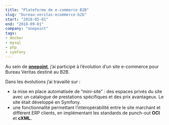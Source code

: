 ```yaml
---
title: "Plateforme de e-commerce B2B"
slug: "bureau-veritas-ecommerce-b2b"
start: "2018-05-01"
end: "2018-09-01"
company: "onepoint"
tags:
- docker
- mysql
- php
- symfony
---
```


Au sein de [**onepoint**](https://groupeonepoint.com), j’ai participé à l’évolution d’un site e-commerce pour Bureau
Veritas destiné au B2B.

Dans les évolutions j’ai travaillé sur :

- la mise en place automatisée de “mini-site” : des espaces privés du site avec un catalogue de prestations spécifiques
  et des prix avantageux. Le site était développé en Symfony.
- une fonctionnalité permettant l’interopérabilité entre le site marchant et différent ERP clients, en implémentant les
  standards de punch-out **OCI** et **cXML.**
